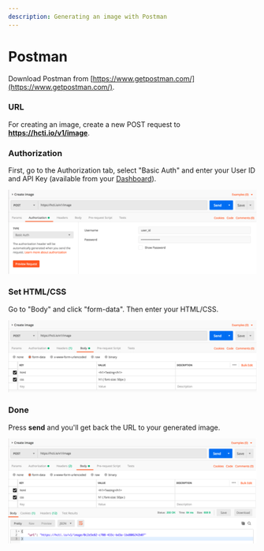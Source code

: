 ```yaml
---
description: Generating an image with Postman
---
```


# Postman

Download Postman from [https://www.getpostman.com/](https://www.getpostman.com/).

### URL

For creating an image, create a new POST request to **https://hcti.io/v1/image**.

### Authorization

First, go to the Authorization tab, select "Basic Auth" and enter your User ID and API Key \(available from your [Dashboard](https://htmlcsstoimage.com/dashboard)\).

![](../.gitbook/assets/image%20%289%29.png)

### Set HTML/CSS

Go to "Body" and click "form-data". Then enter your HTML/CSS.

![](../.gitbook/assets/image%20%286%29.png)

### Done

Press **send** and you'll get back the URL to your generated image.

![](../.gitbook/assets/image.png)

